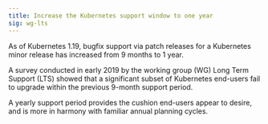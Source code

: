 ```yaml
---
title: Increase the Kubernetes support window to one year
sig: wg-lts
---
```

As of Kubernetes 1.19, bugfix support via patch releases for a Kubernetes minor release has increased from 9 months to 1 year.

A survey conducted in early 2019 by the working group (WG) Long Term Support (LTS) showed that a significant subset of Kubernetes end-users fail to upgrade within the previous 9-month support period. 

A yearly support period provides the cushion end-users appear to desire, and is more in harmony with familiar annual planning cycles.
